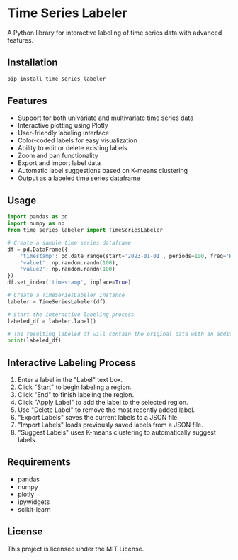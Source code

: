 # Time Series Labeler

A Python library for interactive labeling of time series data with advanced features.

## Installation

```bash
pip install time_series_labeler
```

## Features

- Support for both univariate and multivariate time series data
- Interactive plotting using Plotly
- User-friendly labeling interface
- Color-coded labels for easy visualization
- Ability to edit or delete existing labels
- Zoom and pan functionality
- Export and import label data
- Automatic label suggestions based on K-means clustering
- Output as a labeled time series dataframe

## Usage

```python
import pandas as pd
import numpy as np
from time_series_labeler import TimeSeriesLabeler

# Create a sample time series dataframe
df = pd.DataFrame({
    'timestamp': pd.date_range(start='2023-01-01', periods=100, freq='H'),
    'value1': np.random.randn(100),
    'value2': np.random.randn(100)
})
df.set_index('timestamp', inplace=True)

# Create a TimeSeriesLabeler instance
labeler = TimeSeriesLabeler(df)

# Start the interactive labeling process
labeled_df = labeler.label()

# The resulting labeled_df will contain the original data with an additional 'label' column
print(labeled_df)
```

## Interactive Labeling Process

1. Enter a label in the "Label" text box.
2. Click "Start" to begin labeling a region.
3. Click "End" to finish labeling the region.
4. Click "Apply Label" to add the label to the selected region.
5. Use "Delete Label" to remove the most recently added label.
6. "Export Labels" saves the current labels to a JSON file.
7. "Import Labels" loads previously saved labels from a JSON file.
8. "Suggest Labels" uses K-means clustering to automatically suggest labels.

## Requirements

- pandas
- numpy
- plotly
- ipywidgets
- scikit-learn

## License

This project is licensed under the MIT License.